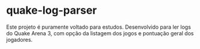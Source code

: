 # quake-log-parser

Este projeto é puramente voltado para estudos. Desenvolvido para ler logs do Quake Arena 3, com opção da listagem dos jogos e pontuação geral dos jogadores.
